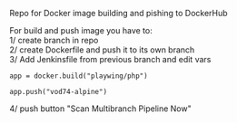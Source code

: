 Repo for Docker image building and pishing to DockerHub  

For build and push image you have to:  
1/ create branch in repo  
2/ create Dockerfile and push it to its own branch  
3/ Add Jenkinsfile from previous branch and edit vars  
```
app = docker.build("playwing/php")    
```
```          
app.push("vod74-alpine")     
```
4/ push button "Scan Multibranch Pipeline Now"